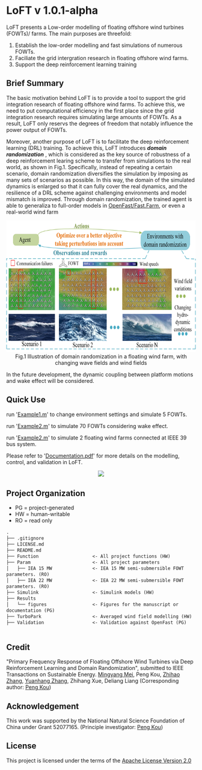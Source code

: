 # LoFT v 1.0.1-alpha

  LoFT presents a Low-order modelling of floating offshore wind turbines (FOWTs)/ farms. The main purposes are threefold:
1. Establish the low-order modelling and fast simulations of numerous FOWTs.
2. Faciliate the grid intergration research in floating offshore wind farms.
3. Support the deep reinforcement learning training 



## Brief Summary
   The basic motivation behind LoFT is to provide a tool to support the grid integration research of floating offshore wind farms. To achieve this, we need to put computational efficiency in the first place since the grid integration research requires simulating large amounts of FOWTs. As a result, LoFT  only reservs the degrees of freedom that notably influence the power output of FOWTs. 
   
   
   Moreover, another purpose of LoFT is to facilitate the deep reinforcement learning (DRL) training. To achieve this, LoFT introduces **_domain randomization_** , which is considered as the key source of robustness of a deep reinforcement learing scheme to transfer from simulations to the real world, as shown in Fig.1. Specifically, instead of repeating a certain scenario,
 domain randomization diversifies the simulation by imposing  as many sets of scenarios as possible. In this way, the domain of the simulated dynamics is enlarged so that it can fully cover the real dynamics, and the resilience of a DRL scheme against challenging environments and model mismatch is improved. Through domain randomization, the trained agent is able to generaliza to full-order models in [OpenFast/Fast.Farm](https://github.com/OpenFAST), or even a real-world wind farm

<div align=center>
     <img src="Results/Figure/DR.jpg" height="350"/> 
</div>

<!-- your comment goes here <div align=center>
     <img src="Results/Figure/wavefield.gif" height="200"/> <img src="Results/Figure/windfield.gif" height="200"/> 
</div>-->

<div align=center>
      Fig.1 Illustration of domain randomization in a floating wind farm, with changing wave fields and wind fields
</div>

In the future development, the dynamic coupling between platform motions and wake effect will be considered.

## Quick Use
run '[Example1.m](Example1.m)' to change environment settings and simulate 5 FOWTs.

run '[Example2.m](Example2.m)' to simulate 70 FOWTs considering wake effect.

run '[Example2.m](Example3.m)' to simulate 2 floating wind farms connected at IEEE 39 bus system.

Please refer to '[Documentation.pdf](Documentation.pdf)' for more details on the modelling, control, and validation in LoFT.

<div align=center>
     <img src="Results/Figure/IEEE 39 bus.png" height="350"/> 
</div>

## Project Organization
- PG = project-generated
- HW = human-writable
- RO = read only
```
.
├── .gitignore
├── LICENSE.md
├── README.md
├── Function                    <- All project functions (HW)  
├── Param                       <- All project parameters
│   ├── IEA 15 MW               <- IEA 15 MW semi-submersible FOWT parameters. (RO)
│   ├── IEA 22 MW               <- IEA 22 MW semi-submersible FOWT parameters. (RO)
├── Simulink                    <- Simulink models (HW)
├── Results         
│   └── figures                 <- Figures for the manuscript or documentation (PG)
├── TurboPark                   <- Averaged wind field modelling (HW)
├── Validation                  <- Validation against OpenFast (PG) 


```
## Credit

"Primary Frequency Response of Floating Offshore Wind Turbines via Deep Reinforcement Learning and Domain Randomization", submitted to IEEE Transactions on Sustainable Energy. [Mingyang Mei](https://scholar.google.com/citations?user=jpXmO2UAAAAJ&hl=zh-CN), Peng Kou,  [Zhihao Zhang](https://scholar.google.com/citations?hl=zh-CN&user=Qfr4gA4AAAAJ), [Yuanhang Zhang](https://scholar.google.com/citations?hl=zh-CN&user=1cSO8eAAAAAJ), Zhihang Xue, Deliang Liang (Corresponding author: [Peng Kou](https://gr.xjtu.edu.cn/en/web/koupeng))

## Acknowledgement
This work was supported by the National Natural Science Foundation of China under Grant 52077165. (Principle investigator: [Peng Kou](https://gr.xjtu.edu.cn/en/web/koupeng))

## License
This project is licensed under the terms of the [Apache License Version 2.0](LICENSE.txt)
